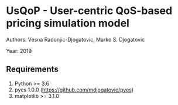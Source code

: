 # UsQoP - User-centric QoS-based pricing simulation model

Authors: Vesna Radonjic-Djogatovic, Marko S. Djogatovic

Year: 2019

## Requirements
1. Python &gt;= 3.6
2. pyes 1.0.0 (https://github.com/mdjogatovic/pyes)
3. matplotlib &gt;= 3.1.0
